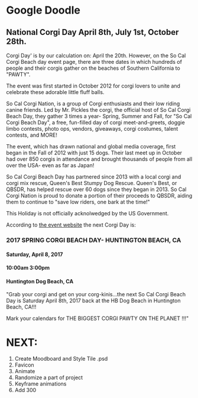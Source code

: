 # Google Doodle

## National Corgi Day April 8th, July 1st, October 28th.

Corgi Day' is by our calculation on: April the 20th. However, on the So Cal Corgi Beach day event page, there are three dates in which hundreds of people and their corgis gather on the beaches of Southern California to "PAWTY". 

The event was first started in October 2012 for corgi lovers to unite and celebrate these adorable little fluff balls.

So Cal Corgi Nation, is a group of Corgi enthusiasts and their low riding canine friends. Led by Mr. Pickles the corgi, the official host of So Cal Corgi Beach Day, they gather 3 times a year- Spring, Summer and Fall, for "So Cal Corgi Beach Day", a free, fun-filled day of corgi meet-and-greets, doggie limbo contests, photo ops, vendors, giveaways, corgi costumes, talent contests, and MORE!

The event, which has drawn national and global media coverage, first began in the Fall of 2012 with just 15 dogs. Their last meet up in October had over 850 corgis in attendance and brought thousands of people from all over the USA- even as far as Japan!  

So Cal Corgi Beach Day has partnered since 2013 with a local corgi and corgi mix rescue, Queen's Best Stumpy Dog Rescue.  Queen's Best, or QBSDR, has helped rescue over 60 dogs since they began in 2013. 
So Cal Corgi Nation is proud to donate a portion of their proceeds to QBSDR, aiding them to continue to "save low riders, one bark at the time!"

This Holiday is not officially acknolwedged by the US Government.

According to [the event website](http://socalcorgibeachday.com/events/) the next Corgi Day is:

### 2017 SPRING CORGI BEACH DAY- HUNTINGTON BEACH, CA

#### Saturday, April 8, 2017
#### 10:00am  3:00pm
#### Huntington Dog Beach, CA 

"Grab your corgi and get on your corg-kinis...the next So Cal Corgi Beach Day is Saturday April 8th, 2017 back at the HB Dog Beach in Huntington Beach, CA!!!

Mark your calendars for THE BIGGEST CORGI PAWTY ON THE PLANET !!!"



# NEXT: 
1. Create Moodboard and Style Tile .psd
2. Favicon
3. Animate
4. Randomize a part of project 
5. Keyframe animations
6. Add 300 
